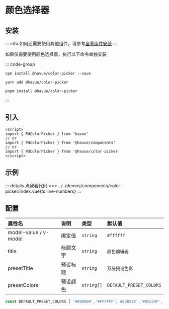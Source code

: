 # 颜色选择器

## 安装

::: info
如何还需要使用其他组件，请参考[全量组件安装](./index.md)
:::

如果仅需要使用颜色选择器，执行以下命令单独安装

::: code-group

```shell [npm]
npm install @havue/color-picker --save
```

```shell [yarn]
yarn add @havue/color-picker
```

```shell [pnpm]
pnpm install @havue/color-picker
```

:::

## 引入

```vue
<script>
import { PdColorPicker } from 'havue'
// or 
import { PdColorPicker } from '@havue/components'
// or
import { PdColorPicker } from '@havue/color-picker'
</script>
```

## 示例

<script setup>
import Demo from '@/components/color-picker/index.vue'
</script>

<Demo></Demo>

::: details 点我看代码
<<< ../../demos/components/color-picker/index.vue{ts:line-numbers}
:::

## 配置

|          属性名          |        说明         |      类型      |    默认值     |
| :----------------------- | :------------------ | :-------------| :----------- |
| model-value / v-model    | 绑定值              | `string`      |   `#ffffff`   |
| title                    | 标题文字            | `string`      |   `颜色编辑器`   |
| presetTitle              | 预设标题            | `string`      |   `系统预设色彩`  |
| presetColors             | 预设颜色            | `string[]`      |   `DEFAULT_PRESET_COLORS`  |

```ts
const DEFAULT_PRESET_COLORS [ '#000000','#FFFFFF','#E3822D','#DCE24F','#1DCF69','#6DE5B9','#11A1F2','#AA43FF','#F0689C','#F8D28B','#606368','#E83C34','#EEBE29','#89F0AC','#2FBC9E','#56CCF2','#1C1DFA','#DC88F5','#D4C595','#C52F65']
```
